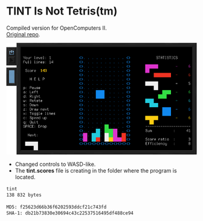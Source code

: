 # TINT Is Not Tetris(tm)

Compiled version for OpenComputers II.  
[Original repo](https://github.com/DavidGriffith/tint).

![Screenshot](https://raw.githubusercontent.com/Bs0Dd/OpenCompSoft2/main/tint/screenshot.png)

* Changed controls to WASD-like.  
* The **tint.scores** file is creating in the folder where the program is located.

```
tint
138 832 bytes

MD5: f25623d66b36f6202593ddcf21c743fd
SHA-1: db21b73830e30694c43c22537516495df488ce94
```
